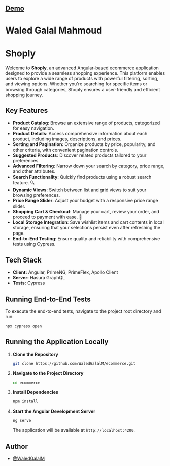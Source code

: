 ## [Demo](https://ecommerce-app-angular.netlify.app/)
# Waled Galal Mahmoud
# Shoply

Welcome to **Shoply**, an advanced Angular-based ecommerce application designed to provide a seamless shopping experience. This platform enables users to explore a wide range of products with powerful filtering, sorting, and viewing options. Whether you're searching for specific items or browsing through categories, Shoply ensures a user-friendly and efficient shopping journey.

## Key Features

- **Product Catalog**: Browse an extensive range of products, categorized for easy navigation.
- **Product Details**: Access comprehensive information about each product, including images, descriptions, and prices.
- **Sorting and Pagination**: Organize products by price, popularity, and other criteria, with convenient pagination controls.
- **Suggested Products**: Discover related products tailored to your preferences.
- **Advanced Filtering**: Narrow down your search by category, price range, and other attributes.
- **Search Functionality**: Quickly find products using a robust search feature. 🔍
- **Dynamic Views**: Switch between list and grid views to suit your browsing preferences.
- **Price Range Slider**: Adjust your budget with a responsive price range slider.
- **Shopping Cart & Checkout**: Manage your cart, review your order, and proceed to payment with ease. 🛒
- **Local Storage Integration**: Save wishlist items and cart contents in local storage, ensuring that your selections persist even after refreshing the page.
- **End-to-End Testing**: Ensure quality and reliability with comprehensive tests using Cypress.

## Tech Stack

- **Client:** Angular, PrimeNG, PrimeFlex, Apollo Client
- **Server:** Hasura GraphQL
- **Tests:** Cypress

## Running End-to-End Tests

To execute the end-to-end tests, navigate to the project root directory and run:

```bash
npx cypress open
```

## Running the Application Locally

1. **Clone the Repository**

   ```bash
   git clone https://github.com/WaledGalalM/ecommerce.git
   ```

2. **Navigate to the Project Directory**

   ```bash
   cd ecommerce
   ```

3. **Install Dependencies**

   ```bash
   npm install
   ```

4. **Start the Angular Development Server**

   ```bash
   ng serve
   ```

   The application will be available at `http://localhost:4200`.

## Author

- [@WaledGalalM](https://github.com/WaledGalalM)
